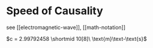# Speed of Causality

see [[electromagnetic-wave]], [[math-notation]]

$c = 2.99792458 \shortmid 10[8]\ \text{m}\text-\text{s}$
